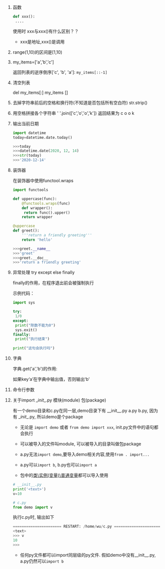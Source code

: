 1. 函数

   ```python
   def xxx():
   	....
   ```

   使用时 xxx与xxx()有什么区别？？

   - xxx是地址,xxx()是调用

2. range(1,10)的区间是[1,10)

3. my_items=['a','b','c']

   返回列表的逆序倒序['c', 'b', 'a']: `my_items[::-1]`

4. 清空列表

   del my_items[:]
   my_items
   []

5. 去掉字符串前后的空格和换行符(不知道是否包括所有空白符)
   str.strip()

6. 用空格拼接各个字符串
   ' '.join(['c','o','o','k'])
   返回结果为 c o o k

7. 输出当前日期

   ```python
   import datetime
   today=datetime.date.today()
   
   >>>today
   >>>datetime.date(2020, 12, 14)
   >>>str(today)
   >>>'2020-12-14'
   ```

   

8. 装饰器

   在装饰器中使用functool.wraps

   ```python
   import functools
   
   def uppercase(func):
       @functools.wraps(func)
       def wrapper():
       	return func().upper()
       return wrapper
   ```

   

   ```python
   @uppercase
   def greet():
       '''return a friendly greeting'''
       return 'hello'
   
   >>>greet.__name__
   >>>'greet'
   >>>greet.__doc__
   >>>'return a friendly greeting'
   ```

9. 异常处理 try except else finally

   finally的作用，在程序退出前会被强制执行

   示例代码：

   ```python
   import sys
   
   try:
   	1/0
   except:
   	print("除数不能为0")
   	sys.exit()
   finally:
   	print("执行结束")
   	
   print("这句会执行吗")
   ```

10. 字典

    字典.get('a','b')的作用:

    如果key‘a’在字典中输出值，否则输出‘b’

11. 命令行参数

12. 关于import \__init__.py 模块(module) 包(package)

    有一个demo目录和c.py在同一层,demo目录下有 \_\_init\_\_.py  a.py  b.py, 因为有 \__init__.py, 所以demo是个package

    - 无论是 `import demo` 或者 `from demo import xxx`, init.py文件中的语句都会执行
    - 可以被导入的文件叫module, 可以被导入的目录叫做包package
    - a.py无法`import demo`,要导入demo相关内容,使用`from . import...`
    - a.py可以`import b`, b.py也可以`import a`

    - 包中的<u>类\实例(变量)\普通变量</u>都可以导入使用

    ```python
    # __init__.py
    print('<text>')
    v=10
    ```

    

    ```python
    # c.py
    from demo import v
    ```

    执行c.py时, 输出如下

    ```python
    ====================== RESTART: /home/wu/c.py ======================
    <text>
    >>> v
    10
    >>> 
    ```

    - 任何py文件都可以import同层级的py文件. 假如demo中没有\_\_init\_\_.py, a.py仍然可以`import b`

